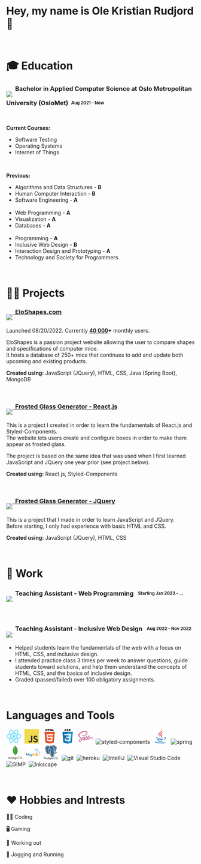 <h1>Hey, my name is Ole Kristian Rudjord 👋</h1>

<br />

<div>
  <h1>🎓 Education</h1>
  <h3><sub><sub><sub><sub><sub><img src="https://www.uniforum.uio.no/notert/2018/bilder/e13af02a-52b6-4701-8766-f0a0d9fab213.png" height="28px"></sub></sub></sub></sub></sub>&nbsp&nbspBachelor in Applied Computer Science at Oslo Metropolitan University (OsloMet)&nbsp&nbsp<sup><sub>Aug 2021 - Now</sub></sup></h3>
  <br />
  <p><b>Current Courses:</b></p>
  <ul>
    <li>Software Testing</li>
    <li>Operating Systems</li>
    <li>Internet of Things</li>
  </ul>
  <br />
  <p><b>Previous:</b></p>
  <ul>
    <li>Algorithms and Data Structures - <b>B</b></li>
    <li>Human Computer Interaction - <b>B</b></li>
    <li>Software Engineering - <b>A</b></li>
    <br />
    <li>Web Programming - <b>A</b></li>
    <li>Visualization - <b>A</b></li>
    <li>Databases - <b>A</b></li>
    <br />
    <li>Programming - <b>A</b></li>
    <li>Inclusive Web Design - <b>B</b></li>
    <li>Interaction Design and Prototyping - <b>A</b></li>
    <li>Technology and Society for Programmers</li>
  </ul>
</div>

<br />

<div>
  <h1>👨‍💻 Projects</h1>
  <h3><a href="https://www.eloshapes.com/"><sub><sub><sub><sub><sub><img src="https://www.eloshapes.com/EloShapes-Logo-Circle.svg" height="30px"></sub></sub></sub></sub></sub>&nbsp&nbspEloShapes.com</a></h3>
  <p>Launched 08/20/2022. Currently <b><ins>40 000</ins>+</b> monthly users.</p>
  
  <p>EloShapes is a passion project website allowing the user to compare shapes and specifications of computer mice.
    <br />It hosts a database of 250+ mice that continues to add and update both upcoming and existing products.</p>

  <p><b>Created using:</b> JavaScript (JQuery), HTML, CSS, Java (Spring Boot), MongoDB</p>
  
  <br />
  
  <h3><a href="https://github.com/ole-kristian-rudjord/Frosted-Glass-Generator--React"><sub><sub><sub><sub><sub><img src="https://upload.wikimedia.org/wikipedia/commons/thumb/a/a7/React-icon.svg/2300px-React-icon.svg.png" height="30px"></sub></sub></sub></sub></sub>&nbsp&nbspFrosted Glass Generator - React.js</a></h3>
  <p>This is a project I created in order to learn the fundamentals of React.js and Styled-Components.
    <br />The website lets users create and configure boxes in order to make them appear as frosted glass.</p>
  
  <p>The project is based on the same idea that was used when I first learned JavaScript and JQuery one year prior (see project below).</p>

  <p><b>Created using:</b> React.js, Styled-Components</p>
  
  <br />
  
  <h3><a href="https://github.com/ole-kristian-rudjord/Frosted-Glass-Generator--JQuery"><sub><sub><sub><sub><sub><img src="https://img.icons8.com/emoji/48/000000/blue-square-emoji.png" height="30px"></sub></sub></sub></sub></sub>&nbsp&nbspFrosted Glass Generator - JQuery</a></h3>
  <p>This is a project that I made in order to learn JavaScript and JQuery.
    <br />Before starting, I only had experience with basic HTML and CSS.</p>

  <p><b>Created using:</b> JavaScript (JQuery), HTML, CSS</p>
</div>

<br />

<div>
  <h1>💼 Work</h1>
  <h3><sub><sub><sub><sub><sub><img src="https://www.uniforum.uio.no/notert/2018/bilder/e13af02a-52b6-4701-8766-f0a0d9fab213.png" height="28px"></sub></sub></sub></sub></sub>&nbsp&nbspTeaching Assistant - Web Programming&nbsp&nbsp&nbsp<sup><sub>Starting Jan 2023 - ...</sub></sup></h3>
  <ul>
    
  </ul>
  
  <br />
  
  <h3><sub><sub><sub><sub><sub><img src="https://www.uniforum.uio.no/notert/2018/bilder/e13af02a-52b6-4701-8766-f0a0d9fab213.png" height="28px"></sub></sub></sub></sub></sub>&nbsp&nbspTeaching Assistant - Inclusive Web Design&nbsp&nbsp&nbsp<sup><sub>Aug 2022 - Nov 2022</sub></sup></h3>
  <ul>
    <li>Helped students learn the fundamentals of the web with a focus on HTML, CSS, and inclusive design.</li>
    <li>I attended practice class 3 times per week to answer questions, guide students toward solutions, and help them understand the concepts of HTML, CSS, and the basics of inclusive design.</li>
    <li>Graded (passed/failed) over 100 obligatory assignments.</li>
  </ul>
</div>  

<br />

<div>
  <h1>Languages and Tools</h1>
  <p>
    <img src="https://raw.githubusercontent.com/devicons/devicon/master/icons/react/react-original.svg" alt="React.js" width="40" height="40"/>
    &nbsp<img src="https://raw.githubusercontent.com/devicons/devicon/master/icons/javascript/javascript-original.svg" alt="javascript" width="40" height="40"/>
    &nbsp<img src="https://raw.githubusercontent.com/devicons/devicon/master/icons/html5/html5-original-wordmark.svg" alt="html5" width="40" height="40"/>
    &nbsp<img src="https://raw.githubusercontent.com/devicons/devicon/master/icons/css3/css3-original-wordmark.svg" alt="css3" width="40" height="40"/>
    &nbsp<img src="https://raw.githubusercontent.com/devicons/devicon/master/icons/sass/sass-original.svg" alt="sass" width="40" height="40"/>
    &nbsp<img src="https://styled-components.com/atom.png" alt="styled-components" width="40" height="40"/>
    &nbsp<img src="https://raw.githubusercontent.com/devicons/devicon/master/icons/java/java-original.svg" alt="java" width="40" height="40"/>
    &nbsp<img src="https://www.vectorlogo.zone/logos/springio/springio-icon.svg" alt="spring" width="40" height="40"/>
    &nbsp<img src="https://raw.githubusercontent.com/devicons/devicon/master/icons/mongodb/mongodb-original-wordmark.svg" alt="mongodb" width="40" height="40"/>
    &nbsp<img src="https://raw.githubusercontent.com/devicons/devicon/master/icons/mysql/mysql-original-wordmark.svg" alt="mysql" width="40" height="40"/>
    &nbsp<img src="https://raw.githubusercontent.com/devicons/devicon/master/icons/postgresql/postgresql-original-wordmark.svg" alt="postgresql" width="40" height="40"/>
    &nbsp<img src="https://www.vectorlogo.zone/logos/git-scm/git-scm-icon.svg" alt="git" width="40" height="40"/>
    &nbsp<img src="https://www.vectorlogo.zone/logos/heroku/heroku-icon.svg" alt="heroku" width="40" height="40"/>
    &nbsp<img src="https://upload.wikimedia.org/wikipedia/commons/thumb/9/9c/IntelliJ_IDEA_Icon.svg/1200px-IntelliJ_IDEA_Icon.svg.png" alt="IntelliJ" width="40" height="40"/>
    &nbsp<img src="https://upload.wikimedia.org/wikipedia/commons/thumb/9/9a/Visual_Studio_Code_1.35_icon.svg/2048px-Visual_Studio_Code_1.35_icon.svg.png" alt="Visual Studio Code" width="40" height="40"/>
    &nbsp<img src="https://upload.wikimedia.org/wikipedia/commons/thumb/4/45/The_GIMP_icon_-_gnome.svg/1200px-The_GIMP_icon_-_gnome.svg.png" alt="GIMP" width="40" height="40"/>
    &nbsp<img src="https://upload.wikimedia.org/wikipedia/commons/thumb/0/0d/Inkscape_Logo.svg/1200px-Inkscape_Logo.svg.png" alt="Inkscape" width="40" height="40"/>
  </p>
</div>

<br />

<div>
  <h1>❤️ Hobbies and Intrests</h1>
  <p>👨‍💻 Coding</p>
  <p>🖥️ Gaming</p>
  <p>💪 Working out</p>
  <p>🏃 Jogging and Running</p>
</div>
